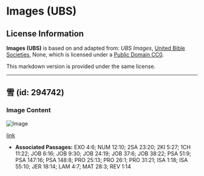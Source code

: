 # Images (UBS)

## License Information

**Images (UBS)** is based on and adapted from: _UBS Images_, [United Bible Societies](https://unitedbiblesocieties.org/), None, which is licensed under a [Public Domain CC0](https://creativecommons.org/public-domain/cc0/).

This markdown version is provided under the same license.



--------------------------------

## 雪 (id: 294742)

### Image Content

![Image](https://cdn.aquifer.bible/aquifer-content/resources/Media/WEB-0650_snow.jpg)

[link](https://cdn.aquifer.bible/aquifer-content/resources/Media/WEB-0650_snow.jpg)

* **Associated Passages:** EXO 4:6; NUM 12:10; 2SA 23:20; 2KI 5:27; 1CH 11:22; JOB 6:16; JOB 9:30; JOB 24:19; JOB 37:6; JOB 38:22; PSA 51:9; PSA 147:16; PSA 148:8; PRO 25:13; PRO 26:1; PRO 31:21; ISA 1:18; ISA 55:10; JER 18:14; LAM 4:7; MAT 28:3; REV 1:14

